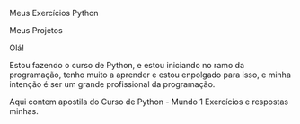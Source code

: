 Meus Exercícios Python

Meus Projetos

Olá! 

Estou fazendo o curso de Python, e estou iniciando no ramo da programação,
tenho muito a aprender e estou enpolgado para isso, e minha intenção é ser um grande profissional da programação.

Aqui contem apostila do Curso de Python - Mundo 1
Exercícios e respostas minhas.
